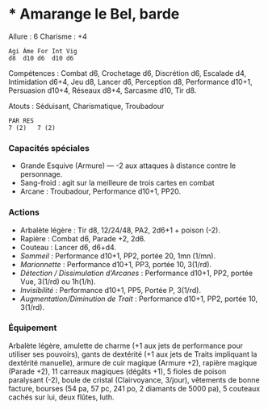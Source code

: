 
# * Amarange le Bel, barde

Allure : 6
Charisme : +4

	Agi	Âme	For	Int	Vig
	d8	d10	d6	d10	d6

Compétences : Combat d6, Crochetage d6, Discrétion d6, Escalade d4, Intimidation d6+4, Jeu d8, Lancer d6, Perception d8, Performance d10+1, Persuasion d10+4, Réseaux d8+4, Sarcasme d10, Tir d8.

Atouts : Séduisant, Charismatique, Troubadour

	PAR	RES
	7 (2)   7 (2)

### Capacités spéciales
- Grande Esquive (Armure) — -2 aux attaques à distance contre le personnage.
- Sang-froid : agit sur la meilleure de trois cartes en combat
- Arcane : Troubadour, Performance d10+1, PP20.

### Actions
- Arbalète légère : Tir d8, 12/24/48, PA2, 2d6+1 + poison (-2).
- Rapière : Combat d6, Parade +2, 2d6.
- Couteau : Lancer d6, d6+d4.
- _Sommeil_ : Performance d10+1, PP2, portée 20, 1mn (1/mn).
- _Marionnette_ : Performance d10+1, PP3, portée 10, 3(1/rd).
- _Détection / Dissimulation d’Arcanes_ : Performance d10+1, PP2, portée Vue, 3(1/rd) ou 1h(1/h).
- _Invisibilité_ : Performance d10+1, PP5, Portée P, 3(1/rd).
- _Augmentation/Diminution de Trait_ : Performance d10+1, PP2, portée 10, 3(1/rd).

### Équipement
Arbalète légère, amulette de charme (+1 aux jets de performance pour utiliser ses pouvoirs), gants de dextérité (+1 aux jets de Traits impliquant la dextérité manuelle), armure de cuir magique (Armure +2), rapière magique (Parade +2), 11 carreaux magiques (dégâts +1), 5 fioles de poison paralysant (-2), boule de cristal (Clairvoyance, 3/jour), vêtements de bonne facture, bourses (54 pa, 57 pc, 241 po, 2 diamants de 5000 pa), 5 couteaux cachés sur lui, deux flûtes, luth.

